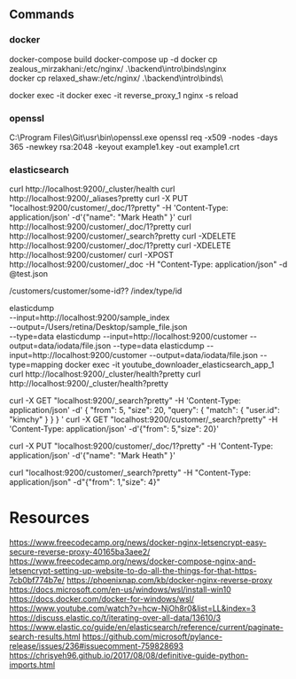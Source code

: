 
## Commands

### docker
docker-compose build
docker-compose up -d
docker cp zealous_mirzakhani:/etc/nginx/ .\backend\intro\binds\nginx\
docker cp relaxed_shaw:/etc/nginx/ .\backend\intro\binds\

docker exec -it <container name> <command>
docker exec -it reverse_proxy_1 nginx -s reload


### openssl
C:\Program Files\Git\usr\bin\openssl.exe
openssl req -x509 -nodes -days 365 -newkey rsa:2048 -keyout example1.key -out example1.crt



### elasticsearch
curl http://localhost:9200/_cluster/health
curl http://localhost:9200/_aliases?pretty
curl -X PUT "localhost:9200/customer/_doc/1?pretty" -H 'Content-Type: application/json' -d'{"name": "Mark Heath" }'
curl http://localhost:9200/customer/_doc/1?pretty
curl http://localhost:9200/customer/_search?pretty
curl -XDELETE http://localhost:9200/customer/_doc/1?pretty
curl -XDELETE http://localhost:9200/customer/
curl -XPOST http://localhost:9200/customer/_doc -H "Content-Type: application/json" -d @test.json

/customers/customer/some-id??
/index/type/id


elasticdump \
    --input=http://localhost:9200/sample_index \
    --output=/Users/retina/Desktop/sample_file.json \
    --type=data
elasticdump     --input=http://localhost:9200/customer     --output=data/iodata/file.json     --type=data
elasticdump     --input=http://localhost:9200/customer     --output=data/iodata/file.json     --type=mapping
docker exec -it youtube_downloader_elasticsearch_app_1 curl http://localhost:9200/_cluster/health?pretty
curl http://localhost:9200/_cluster/health?pretty



curl -X GET "localhost:9200/_search?pretty" -H 'Content-Type: application/json' -d'
{
  "from": 5,
  "size": 20,
  "query": {
    "match": {
      "user.id": "kimchy"
    }
  }
}
'
curl -X GET "localhost:9200/customer/_search?pretty" -H 'Content-Type: application/json' -d'{"from": 5,"size": 20}'

curl -X PUT "localhost:9200/customer/_doc/1?pretty"  -H 'Content-Type: application/json' -d'{"name": "Mark Heath" }'

curl "localhost:9200/customer/_search?pretty" -H "Content-Type: application/json" -d"{\"from\": 1,\"size\": 4}"


# Resources

https://www.freecodecamp.org/news/docker-nginx-letsencrypt-easy-secure-reverse-proxy-40165ba3aee2/
https://www.freecodecamp.org/news/docker-compose-nginx-and-letsencrypt-setting-up-website-to-do-all-the-things-for-that-https-7cb0bf774b7e/
https://phoenixnap.com/kb/docker-nginx-reverse-proxy
https://docs.microsoft.com/en-us/windows/wsl/install-win10
https://docs.docker.com/docker-for-windows/wsl/
https://www.youtube.com/watch?v=hcw-NjOh8r0&list=LL&index=3
https://discuss.elastic.co/t/iterating-over-all-data/13610/3
https://www.elastic.co/guide/en/elasticsearch/reference/current/paginate-search-results.html
https://github.com/microsoft/pylance-release/issues/236#issuecomment-759828693
https://chrisyeh96.github.io/2017/08/08/definitive-guide-python-imports.html